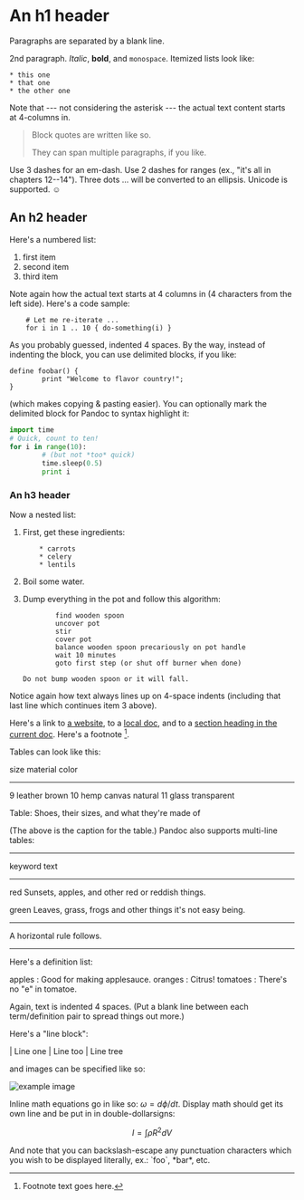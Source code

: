 An h1 header
============

Paragraphs are separated by a blank line.

2nd paragraph. *Italic*, **bold**, and `monospace`. Itemized lists
look like:

	* this one
	* that one
	* the other one

Note that --- not considering the asterisk --- the actual text
content starts at 4-columns in.

> Block quotes are
> written like so.
>
> They can span multiple paragraphs,
> if you like.

Use 3 dashes for an em-dash. Use 2 dashes for ranges (ex., "it's all
in chapters 12--14"). Three dots ... will be converted to an ellipsis.
Unicode is supported. ☺



An h2 header
------------

Here's a numbered list:

 1. first item
 2. second item
 3. third item

Note again how the actual text starts at 4 columns in (4 characters
from the left side). Here's a code sample:

		# Let me re-iterate ...
		for i in 1 .. 10 { do-something(i) }

As you probably guessed, indented 4 spaces. By the way, instead of
indenting the block, you can use delimited blocks, if you like:

~~~
define foobar() {
		print "Welcome to flavor country!";
}
~~~

(which makes copying & pasting easier). You can optionally mark the
delimited block for Pandoc to syntax highlight it:

~~~python
import time
# Quick, count to ten!
for i in range(10):
		# (but not *too* quick)
		time.sleep(0.5)
		print i
~~~



### An h3 header ###

Now a nested list:

 1. First, get these ingredients:

			* carrots
			* celery
			* lentils

 2. Boil some water.

 3. Dump everything in the pot and follow
		this algorithm:

				find wooden spoon
				uncover pot
				stir
				cover pot
				balance wooden spoon precariously on pot handle
				wait 10 minutes
				goto first step (or shut off burner when done)

		Do not bump wooden spoon or it will fall.

Notice again how text always lines up on 4-space indents (including
that last line which continues item 3 above).

Here's a link to [a website](http://foo.bar), to a [local
doc](local-doc.html), and to a [section heading in the current
doc](#an-h2-header). Here's a footnote [^1].

[^1]: Footnote text goes here.

Tables can look like this:

size  material color
----  ------------  ------------
9		leather			brown
10		hemp canvas		natural
11		glass			transparent

Table: Shoes, their sizes, and what they're made of

(The above is the caption for the table.) Pandoc also supports
multi-line tables:

--------  -----------------------
keyword text
--------  -----------------------
red	Sunsets, apples, and other red or reddish things.

green Leaves, grass, frogs	and other things it's not easy being.
--------  -----------------------

A horizontal rule follows.

***

Here's a definition list:

apples
	: Good for making applesauce.
oranges
	: Citrus!
tomatoes
	: There's no "e" in tomatoe.

Again, text is indented 4 spaces. (Put a blank line between each
term/definition pair to spread things out more.)

Here's a "line block":

| Line one
| Line too
| Line tree

and images can be specified like so:

![example image](example-image.jpg "An exemplary image")

Inline math equations go in like so: $\omega = d\phi / dt$. Display
math should get its own line and be put in in double-dollarsigns:

$$I = \int \rho R^{2} dV$$

And note that you can backslash-escape any punctuation characters
which you wish to be displayed literally, ex.: \`foo\`, \*bar\*, etc.
